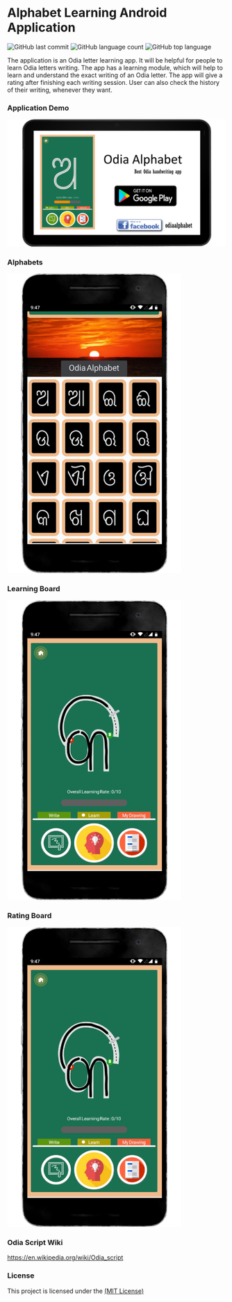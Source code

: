 # Alphabet Learning Android Application
<p>     <img alt="GitHub last commit" src="https://img.shields.io/github/last-commit/Deeptiman/Alphabet-Learning-Android-Application">  <img alt="GitHub language count" src="https://img.shields.io/github/languages/count/Deeptiman/Alphabet-Learning-Android-Application"> <img alt="GitHub top language" src="https://img.shields.io/github/languages/top/Deeptiman/Alphabet-Learning-Android-Application"></p>

The application is an Odia letter learning app. It will be helpful for people to learn Odia letters writing. The app has a learning module, which will help to learn and understand the exact writing of an Odia letter. The app will give a rating after finishing each writing session. User can also check the history of their writing, whenever they want.

### Application Demo

<a href="https://www.youtube.com/watch?v=IZtcetrBmAI"><img src="/release/export_banner.png" width="600"/></a>

### Alphabets

<img src="/release/app-screenshot/export_phone_dashboard.png" width="400" />

### Learning Board

<img src="/release/app-screenshot/export_phone_learning.png" width="400" />

### Rating Board

<img src="/release/app-screenshot/export_phone_drawing.png" width="400" />

### Odia Script Wiki
https://en.wikipedia.org/wiki/Odia_script

### License
This project is licensed under the [(MIT License)](https://github.com/Deeptiman/Alphabet-Learning-Android-Application/blob/master/LICENSE)
